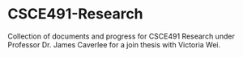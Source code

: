 # CSCE491-Research
Collection of documents and progress for CSCE491 Research under Professor Dr. James Caverlee for a join thesis with Victoria Wei.
